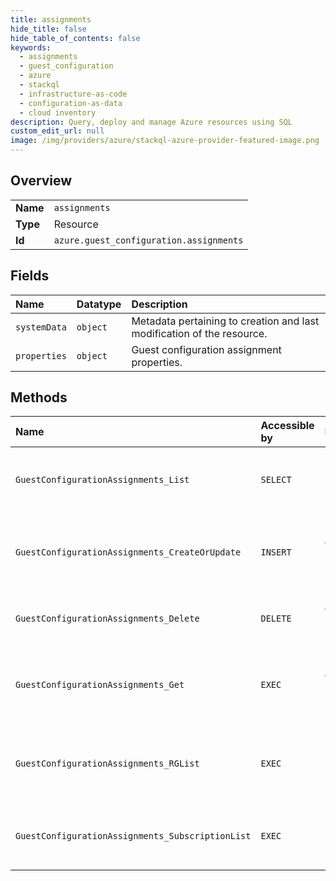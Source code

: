 ```yaml
---
title: assignments
hide_title: false
hide_table_of_contents: false
keywords:
  - assignments
  - guest_configuration
  - azure    
  - stackql
  - infrastructure-as-code
  - configuration-as-data
  - cloud inventory
description: Query, deploy and manage Azure resources using SQL
custom_edit_url: null
image: /img/providers/azure/stackql-azure-provider-featured-image.png
---
```

  
    

## Overview
<table><tbody>
<tr><td><b>Name</b></td><td><code>assignments</code></td></tr>
<tr><td><b>Type</b></td><td>Resource</td></tr>
<tr><td><b>Id</b></td><td><code>azure.guest_configuration.assignments</code></td></tr>
</tbody></table>

## Fields
| Name | Datatype | Description |
|:-----|:---------|:------------|
| `systemData` | `object` | Metadata pertaining to creation and last modification of the resource. |
| `properties` | `object` | Guest configuration assignment properties. |
## Methods
| Name | Accessible by | Required Params | Description |
|:-----|:--------------|:----------------|:------------|
| `GuestConfigurationAssignments_List` | `SELECT` | `resourceGroupName, subscriptionId, vmName` | List all guest configuration assignments for a virtual machine. |
| `GuestConfigurationAssignments_CreateOrUpdate` | `INSERT` | `guestConfigurationAssignmentName, resourceGroupName, subscriptionId, vmName` | Creates an association between a VM and guest configuration |
| `GuestConfigurationAssignments_Delete` | `DELETE` | `guestConfigurationAssignmentName, resourceGroupName, subscriptionId, vmName` | Delete a guest configuration assignment |
| `GuestConfigurationAssignments_Get` | `EXEC` | `guestConfigurationAssignmentName, resourceGroupName, subscriptionId, vmName` | Get information about a guest configuration assignment |
| `GuestConfigurationAssignments_RGList` | `EXEC` | `resourceGroupName, subscriptionId` | List all guest configuration assignments for a resource group. |
| `GuestConfigurationAssignments_SubscriptionList` | `EXEC` | `subscriptionId` | List all guest configuration assignments for a subscription. |
